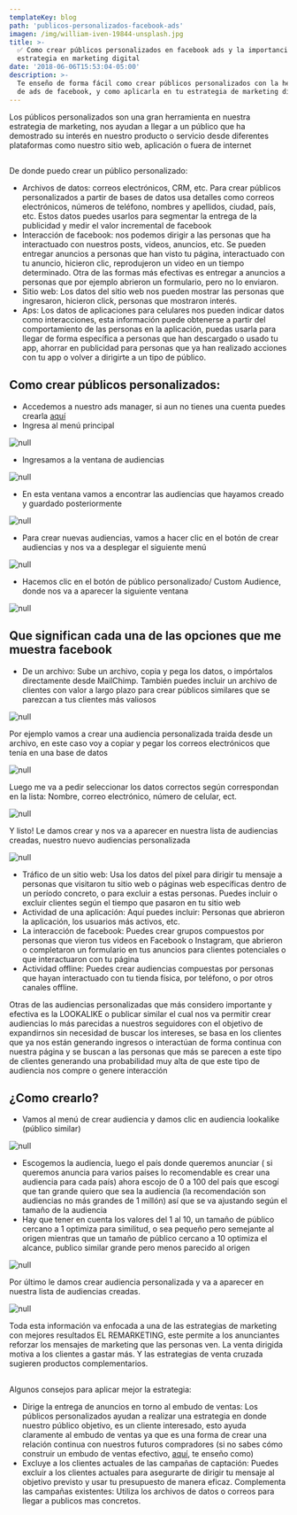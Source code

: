 ```yaml
---
templateKey: blog
path: 'publicos-personalizados-facebook-ads'
imagen: /img/william-iven-19844-unsplash.jpg
title: >-
  ✅ Como crear públicos personalizados en facebook ads y la importancia de esta
  estrategia en marketing digital
date: '2018-06-06T15:53:04-05:00'
description: >-
  Te enseño de forma fácil como crear públicos personalizados con la herramienta
  de ads de facebook, y como aplicarla en tu estrategia de marketing digital
---
```

Los públicos personalizados son una gran herramienta en nuestra estrategia de marketing, nos ayudan a llegar a un público que ha demostrado su interés en nuestro producto o servicio desde diferentes plataformas como nuestro sitio web, aplicación o fuera de internet

## 

De donde puedo crear un público personalizado:

* Archivos de datos: correos electrónicos, CRM, etc. Para crear públicos personalizados a partir de bases de datos usa detalles como correos electrónicos, números de teléfono, nombres y apellidos, ciudad, país, etc. Estos datos puedes usarlos para segmentar la entrega de la publicidad y medir el valor incremental de facebook
* Interacción de facebook: nos podemos dirigir a las personas que ha interactuado con nuestros posts, videos, anuncios, etc. Se pueden entregar anuncios a personas que han visto tu página, interactuado con tu anuncio, hicieron clic, reprodujeron un video en un tiempo determinado. Otra de las formas más efectivas es entregar a anuncios a personas que por ejemplo abrieron un formulario, pero no lo enviaron.
* Sitio web: Los datos del sitio web nos pueden mostrar las personas que ingresaron, hicieron click, personas que mostraron interés.
* Aps: Los datos de aplicaciones para celulares nos pueden indicar datos como interacciones, esta información puede obtenerse a partir del comportamiento de las personas en la aplicación, puedas usarla para llegar de forma específica a personas que han descargado o usado tu app, ahorrar en publicidad para personas que ya han realizado acciones con tu app o volver a dirigirte a un tipo de público. 

## Como crear públicos personalizados: 

* Accedemos a nuestro ads manager, si aun no tienes una cuenta puedes crearla [aquí](https://www.facebook.com/business/help/200000840044554)
* Ingresa al menú principal 

![null](/img/1_pe3f4sdtlppsfjkhdspueg.png)

* Ingresamos a la ventana de audiencias

![null](/img/1_im8gp0-iseyvq9fsxwaaqg.png)

* En esta ventana vamos a encontrar las audiencias que hayamos creado y guardado posteriormente

![null](/img/1_r3zvwauuylmt6-9e1cemba.png)

* Para crear nuevas audiencias, vamos a hacer clic en el botón de crear audiencias y nos va a desplegar el siguiente menú 

![null](/img/1_y4a-6ch8jgx3ufp3axeyxa.png)

* Hacemos clic en el botón de público personalizado/ Custom Audience, donde nos va a aparecer la siguiente ventana 

![null](/img/1_hzvqjrnugnziaicylp6kog.png)

## Que significan cada una de las opciones que me muestra facebook 

* De un archivo: Sube un archivo, copia y pega los datos, o impórtalos directamente desde MailChimp. También puedes incluir un archivo de clientes con valor a largo plazo para crear públicos similares que se parezcan a tus clientes más valiosos

![null](/img/1_ki5vnfkzghecjhvcof5_ra.png)

Por ejemplo vamos a crear una audiencia personalizada traida desde un archivo, en este caso voy a copiar y pegar los correos electrónicos que tenia en una base de datos

![null](/img/1_f1slivackc6ws5gkklmgpw-1-.png)

Luego me va a pedir seleccionar los datos correctos según correspondan en la lista: Nombre, correo electrónico, número de celular, ect. 

![null](/img/1_vr4-bxyxok0afdjhaygodw.png)

Y listo! Le damos crear y nos va a aparecer en nuestra lista de audiencias creadas, nuestro nuevo audiencias personalizada

![null](/img/1_syar7impllu9nurookspeg.png)

* Tráfico de un sitio web: Usa los datos del píxel para dirigir tu mensaje a personas que visitaron tu sitio web o páginas web específicas dentro de un período concreto, o para excluir a estas personas. Puedes incluir o excluir clientes según el tiempo que pasaron en tu sitio web 
* Actividad de una aplicación: Aquí puedes incluir: Personas que abrieron la aplicación, los usuarios más activos, etc.
* La interacción de facebook: Puedes crear grupos compuestos por personas que vieron tus videos en Facebook o Instagram, que abrieron o completaron un formulario en tus anuncios para clientes potenciales o que interactuaron con tu página
* Actividad offline: Puedes crear audiencias compuestas por personas que hayan interactuado con tu tienda física, por teléfono, o por otros canales offline.  

Otras de las audiencias personalizadas que más considero importante y efectiva es la LOOKALIKE o publicar similar el cual nos va permitir crear audiencias lo más parecidas a nuestros seguidores con el objetivo de expandirnos sin necesidad de buscar los intereses, se basa en los clientes que ya nos están generando ingresos o interactúan de forma continua con nuestra página y se buscan a las personas que más se parecen a este tipo de clientes generando una probabilidad muy alta de que este tipo de audiencia nos compre o genere interacción

## ¿Como crearlo? 

* Vamos al menú de crear audiencia y damos clic en audiencia lookalike (público similar)

![null](/img/1_zpv9lxz0paaqvkcsuhivcq.png)

* Escogemos la audiencia, luego el país donde queremos anunciar ( si queremos anuncia para varios países lo recomendable es crear una audiencia para cada país) ahora escojo de 0 a 100 del país que escogí que tan grande quiero que sea la audiencia (la recomendación son audiencias no más grandes de 1 millón) así que se va ajustando según el tamaño de la audiencia
* Hay que tener en cuenta los valores del 1 al 10, un tamaño de público cercano a 1 optimiza para similitud, o sea pequeño pero semejante al origen mientras que un tamaño de público cercano a 10 optimiza el alcance, publico similar grande pero menos parecido al origen 

![null](/img/1_cti9o7fczkoljgj8zaoi-a.png)

Por último le damos crear audiencia personalizada y va a aparecer en nuestra lista de audiencias creadas. 

![null](/img/1_eoguslcviqf8a5wkhmcwlg.png)

Toda esta información va enfocada a una de las estrategias de marketing con mejores resultados EL REMARKETING, este permite a los anunciantes reforzar los mensajes de marketing que las personas ven. La venta dirigida motiva a los clientes a gastar más. Y las estrategias de venta cruzada sugieren productos complementarios. 

## 

Algunos consejos para aplicar mejor la estrategia:

* Dirige la entrega de anuncios en torno al embudo de ventas: Los públicos personalizados ayudan a realizar una estrategia en donde nuestro público objetivo, es un cliente interesado, esto ayuda claramente al embudo de ventas ya que es una forma de crear una relación continua con nuestros futuros compradores (si no sabes cómo construir un embudo de ventas efectivo, [aquí](https://nataliaacevedo.com/c%C3%B3mo-construir-un-embudo-de-ventas-efectivo), te enseño como) 
* Excluye a los clientes actuales de las campañas de captación: Puedes excluir a los clientes actuales para asegurarte de dirigir tu mensaje al objetivo previsto y usar tu presupuesto de manera eficaz.
  Complementa las campañas existentes: Utiliza los archivos de datos o correos para llegar a publicos mas concretos.
